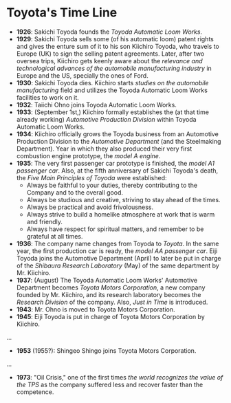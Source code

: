# Toyota's Time Line

- **1926**: Sakichi Toyoda founds the *Toyoda Automatic Loom Works*.
- **1929**: Sakichi Toyoda sells some (of his automatic loom) patent rights and gives the enture sum of it to his son Kiichiro Toyoda, who travels to Europe (UK) to sign the selling patent agreements. Later, after two oversea trips, Kiichiro gets keenly aware about the *relevance and technological advances of the automobile manufacturing industry* in Europe and the US, specially the ones of Ford.
- **1930**: Sakichi Toyoda dies. Kiichiro starts *studies on the automobile manufacturing* field and utilizes the Toyoda Automatic Loom Works facilities to work on it.
- **1932**: Taiichi Ohno joins Toyoda Automatic Loom Works.
- **1933**: (September 1st,) Kiichiro formally establishes the (at that time already working) *Automotive Production Division* within Toyoda Automatic Loom Works.
- **1934**: Kiichiro officially grows the Toyoda business from an Automotive Production Division to the *Automotive Department* (and the Steelmaking Department). Year in which they also produced their very first combustion engine prototype, the *model A engine*.
- **1935**: The very first passenger car prototype is finished, the *model A1 passenger car*. Also, at the fifth anniversary of Sakichi Toyoda's death, the *Five Main Principles of Toyoda* were established:
  - Always be faithful to your duties, thereby contributing to the Company and to the overall good.
  - Always be studious and creative, striving to stay ahead of the times.
  - Always be practical and avoid frivolousness.
  - Always strive to build a homelike atmosphere at work that is warm and friendly.
  - Always have respect for spiritual matters, and remember to be grateful at all times.
- **1936**: The company name changes from Toyoda to *Toyota*. In the same year, the first production car is ready, the *model AA passenger car*. Eiji Toyoda joins the Automotive Department (April) to later be put in charge of the *Shibaura Research Laboratory* (May) of the same department by Mr. Kiichiro.
- **1937**: (August) The Toyoda Automatic Loom Works' Automotive Department becomes *Toyota Motors Corporation*, a new company founded by Mr. Kiichiro, and its research laboratory becomes the *Research Division* of the company. Also, *Just in Time* is introduced.
- **1943**: Mr. Ohno is moved to Toyota Motors Corporation.
- **1945**: Eiji Toyoda is put in charge of Toyota Motors Corporation by Kiichiro.

...

- **1953** (1955?): Shingeo Shingo joins Toyota Motors Corporation.

...

- **1973**: "Oil Crisis," one of the first times *the world recognizes the value of the TPS* as the company suffered less and recover faster than the competence.
